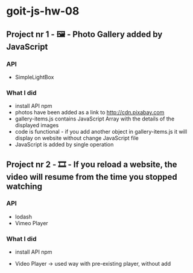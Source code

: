 # goit-js-hw-08

## Project nr 1 - :framed_picture: - Photo Gallery added by JavaScript
### API
- SimpleLightBox

### What I did
- install API npm
- photos have been added as a link to http://cdn.pixabay.com
- gallery-items.js contains JavaScript Array with the details of the displayed images
- code is functional - if you add another object in gallery-items.js it will display on website without change JavaScript file
- JavaScript is added by single operation


## Project nr 2 - :film_strip: - If you reload a website, the video will resume from the time you stopped watching

### API
- lodash
- Vimeo Player

### What I did
- install API npm

- Video Player -> used way with pre-existing player, without add <script> in html, used method .on to add an event listener (timeupdate), saved timeupdate in localStorage
- lodash -> timeupdates every one second 


## Project nr 3 - :pencil: - using Locale Storage to save text entered by User






